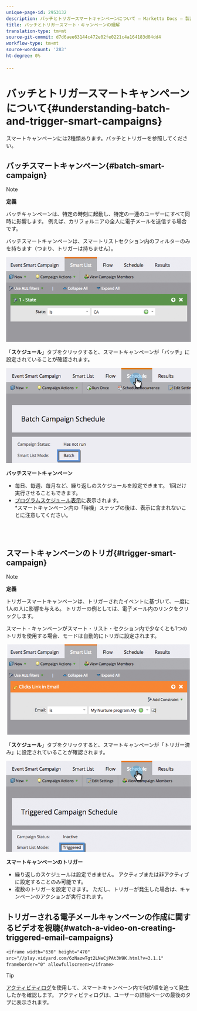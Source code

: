 ```yaml
---
unique-page-id: 2953132
description: バッチとトリガースマートキャンペーンについて — Marketto Docs — 製品ドキュメント
title: バッチとトリガースマート・キャンペーンの理解
translation-type: tm+mt
source-git-commit: d7d6aee63144c472e02fe0221c4a164183d04dd4
workflow-type: tm+mt
source-wordcount: '283'
ht-degree: 0%

---
```



# バッチとトリガースマートキャンペーンについて{#understanding-batch-and-trigger-smart-campaigns}

スマートキャンペーンには2種類あります。バッチとトリガーを参照してください。

## バッチスマートキャンペーン{#batch-smart-campaign}

>[!NOTE]
>
>**定義**
>
>バッチキャンペーンは、特定の時刻に起動し、特定の一連のユーザーにすべて同時に影響します。 例えば、カリフォルニアの全人に電子メールを送信する場合です。

バッチスマートキャンペーンは、スマートリストセクション内のフィルターのみを持ちます（つまり、トリガーは持ちません）。

![](assets/batch-filter.png)

「**スケジュール**」タブをクリックすると、スマートキャンペーンが「バッチ」に設定されていることが確認されます。

![](assets/batch-c4.png)

**バッチスマートキャンペーン**

* 毎日、毎週、毎月など、繰り返しのスケジュールを設定できます。 1回だけ実行させることもできます。
* [プログラムスケジュール表示](../../../../product-docs/core-marketo-concepts/programs/program-schedule-view/navigating-the-program-schedule-view.md)に表示されます。\
   *スマートキャンペーン内の「待機」ステップの後は、表示に含まれないことに注意してください。

<br> 

## スマートキャンペーンのトリガ{#trigger-smart-campaign}

>[!NOTE]
>
>**定義**
>
>トリガースマートキャンペーンは、トリガーされたイベントに基づいて、一度に1人の人に影響を与える。 トリガーの例としては、電子メール内のリンクをクリックします。

スマート・キャンペーンがスマート・リスト・セクション内で少なくとも1つのトリガを使用する場合、モードは自動的にトリガに設定されます。

![](assets/trigger.png)

「**スケジュール**」タブをクリックすると、スマートキャンペーンが「トリガー済み」に設定されていることが確認されます。

![](assets/trigger2.png)

**スマートキャンペーンのトリガー**

* 繰り返しのスケジュールは設定できません。 アクティブまたは非アクティブに設定することのみ可能です。
* 複数のトリガーを設定できます。 ただし、トリガーが発生した場合は、キャンペーンのアクションが実行されます。

## トリガーされる電子メールキャンペーンの作成に関するビデオを視聴{#watch-a-video-on-creating-triggered-email-campaigns}

`<iframe width="630" height="470" src="//play.vidyard.com/6zNazwTgt2LNeCjPAt3W9K.html?v=3.1.1" frameborder="0" allowfullscreen></iframe>`

>[!TIP]
>
>[アクティビティログ](../../../../product-docs/core-marketo-concepts/smart-lists-and-static-lists/managing-people-in-smart-lists/locate-the-activity-log-for-a-person.md)を使用して、スマートキャンペーン内で何が順を追って発生したかを確認します。 アクティビティログは、ユーザーの詳細ページの最後のタブに表示されます。

